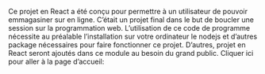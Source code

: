 Ce projet en React a été conçu pour permettre à un utilisateur de pouvoir emmagasiner sur en ligne. C’était un projet final dans le but de boucler une session sur la programmation web. L’utilisation de ce code de programme nécessite au préalable l’installation sur votre ordinateur le nodejs et d’autres package nécessaires pour faire fonctionner ce projet. D’autres, projet en React seront ajoutés dans ce module au besoin du grand public. 
Cliquer ici pour aller à la page d’accueil:
